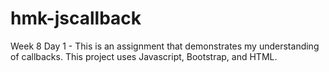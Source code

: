 # hmk-jscallback
Week 8 Day 1 - This is an assignment that demonstrates my understanding of callbacks. This project uses Javascript, Bootstrap, and HTML.
